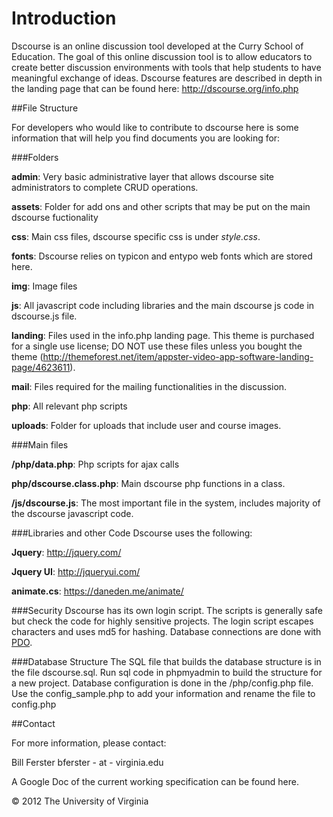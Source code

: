 Introduction
======

Dscourse is an online discussion tool developed at the Curry School of Education. The goal of this online discussion tool is to allow educators to create better discussion environments with tools that help students to have meaningful exchange of ideas. Dscourse features are described in depth in the landing page that can be found here: http://dscourse.org/info.php 
 
 
##File Structure

For developers who would like to contribute to dscourse here is some information that will help you find documents you are looking for:

###Folders


**admin**: Very basic administrative layer that allows dscourse site administrators to complete CRUD operations. 

**assets**: Folder for add ons and other scripts that may be put on the main dscourse fuctionality

**css**: Main css files, dscourse specific css is under *style.css*.

**fonts**: Dscourse relies on typicon and entypo web fonts which are stored here. 

**img**: Image files 

**js**: All javascript code including libraries and the main dscourse js code in dscourse.js file.   

**landing**: Files used in the info.php landing page. This theme is purchased for a single use license; DO NOT use these files unless you bought the theme (http://themeforest.net/item/appster-video-app-software-landing-page/4623611). 

**mail**: Files required for the mailing functionalities in the discussion. 

**php**: All relevant php scripts

**uploads**: Folder for uploads that include user and course images. 

###Main files

**/php/data.php**: Php scripts for ajax calls

**php/dscourse.class.php**: Main dscourse php functions in a class. 

**/js/dscourse.js**: The most important file in the system, includes majority of the dscourse javascript code. 


###Libraries and other Code
Dscourse uses the following:

**Jquery**: http://jquery.com/

**Jquery UI**: http://jqueryui.com/ 

**animate.cs**: https://daneden.me/animate/

###Security
Dscourse has its own login script. The scripts is generally safe but check the code for highly sensitive projects.  The login script escapes characters and uses md5 for hashing. Database connections are done with [PDO](http://php.net/pdo). 


###Database Structure
The SQL file that builds the database structure is in the file dscourse.sql. Run sql code in phpmyadmin to build the structure for a new project. 
Database configuration is done in the /php/config.php file. Use the config_sample.php to add your information and rename the file to config.php


##Contact

For more information, please contact:

Bill Ferster
bferster - at - virginia.edu

A Google Doc of the current working specification can be found here.

© 2012 The University of Virginia